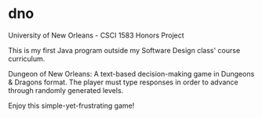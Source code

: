dno
===

University of New Orleans - CSCI 1583 Honors Project

This is my first Java program outside my Software Design class' course curriculum.

Dungeon of New Orleans: A text-based decision-making game in Dungeons & Dragons format. The player must type responses in order to advance through randomly generated levels.

Enjoy this simple-yet-frustrating game!
